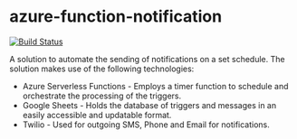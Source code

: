 # azure-function-notification

[![Build Status](https://beckshome.visualstudio.com/azure-function-notification/_apis/build/status/thbst16.azure-function-notification?branchName=main)](https://beckshome.visualstudio.com/azure-function-notification/_build/latest?definitionId=8&branchName=main)

A solution to automate the sending of notifications on a set schedule. The solution makes use of the following technologies:

* Azure Serverless Functions - Employs a timer function to schedule and orchestrate the processing of the triggers.
* Google Sheets - Holds the database of triggers and messages in an easily accessible and updatable format.
* Twilio - Used for outgoing SMS, Phone and Email for notifications.